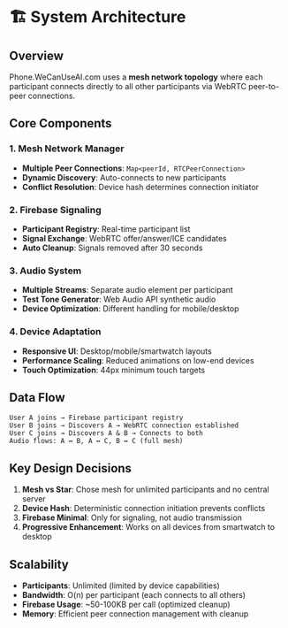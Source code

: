 # 🏗️ System Architecture

## Overview

Phone.WeCanUseAI.com uses a **mesh network topology** where each participant connects directly to all other participants via WebRTC peer-to-peer connections.

## Core Components

### 1. **Mesh Network Manager**

- **Multiple Peer Connections**: `Map<peerId, RTCPeerConnection>`
- **Dynamic Discovery**: Auto-connects to new participants
- **Conflict Resolution**: Device hash determines connection initiator

### 2. **Firebase Signaling**

- **Participant Registry**: Real-time participant list
- **Signal Exchange**: WebRTC offer/answer/ICE candidates
- **Auto Cleanup**: Signals removed after 30 seconds

### 3. **Audio System**

- **Multiple Streams**: Separate audio element per participant
- **Test Tone Generator**: Web Audio API synthetic audio
- **Device Optimization**: Different handling for mobile/desktop

### 4. **Device Adaptation**

- **Responsive UI**: Desktop/mobile/smartwatch layouts
- **Performance Scaling**: Reduced animations on low-end devices
- **Touch Optimization**: 44px minimum touch targets

## Data Flow

```
User A joins → Firebase participant registry
User B joins → Discovers A → WebRTC connection established
User C joins → Discovers A & B → Connects to both
Audio flows: A ↔ B, A ↔ C, B ↔ C (full mesh)
```

## Key Design Decisions

1. **Mesh vs Star**: Chose mesh for unlimited participants and no central server
2. **Device Hash**: Deterministic connection initiation prevents conflicts
3. **Firebase Minimal**: Only for signaling, not audio transmission
4. **Progressive Enhancement**: Works on all devices from smartwatch to desktop

## Scalability

- **Participants**: Unlimited (limited by device capabilities)
- **Bandwidth**: O(n) per participant (each connects to all others)
- **Firebase Usage**: ~50-100KB per call (optimized cleanup)
- **Memory**: Efficient peer connection management with cleanup
